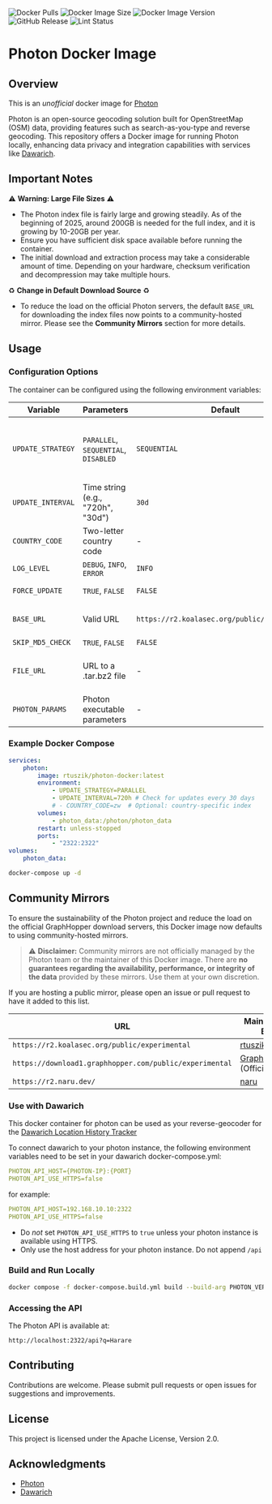 ![Docker Pulls](https://img.shields.io/docker/pulls/rtuszik/photon-docker) ![Docker Image Size](https://img.shields.io/docker/image-size/rtuszik/photon-docker) ![Docker Image Version](https://img.shields.io/docker/v/rtuszik/photon-docker) ![GitHub Release](https://img.shields.io/github/v/release/komoot/photon?label=Photon) ![Lint Status](https://github.com/rtuszik/photon-docker/actions/workflows/lint.yml/badge.svg)

# Photon Docker Image

## Overview

This is an _unofficial_ docker image for [Photon](https://github.com/komoot/photon)

Photon is an open-source geocoding solution built for OpenStreetMap (OSM) data,
providing features such as search-as-you-type and reverse geocoding.
This repository offers a Docker image for running Photon locally,
enhancing data privacy and integration capabilities with services like [Dawarich](https://github.com/Freika/dawarich).

## Important Notes

⚠️ **Warning: Large File Sizes** ⚠️

- The Photon index file is fairly large and growing steadily.
  As of the beginning of 2025, around 200GB is needed for the full index,
  and it is growing by 10-20GB per year.
- Ensure you have sufficient disk space available before running the container.
- The initial download and extraction process may take a considerable amount of time.
  Depending on your hardware, checksum verification and decompression may take multiple hours.

♻️ **Change in Default Download Source** ♻️

- To reduce the load on the official Photon servers,
  the default `BASE_URL` for downloading the index files now points to a community-hosted mirror.
  Please see the **Community Mirrors** section for more details.

## Usage

### Configuration Options

The container can be configured using the following environment variables:

| Variable          | Parameters                           | Default                                       | Description                                                                                                                                                                                                                                                                                                                                                          |
| ----------------- | ------------------------------------ | --------------------------------------------- | -------------------------------------------------------------------------------------------------------------------------------------------------------------------------------------------------------------------------------------------------------------------------------------------------------------------------------------------------------------------- |
| `UPDATE_STRATEGY` | `PARALLEL`, `SEQUENTIAL`, `DISABLED` | `SEQUENTIAL`                                  | Controls how index updates are handled. `PARALLEL` downloads the new index in the background then swaps with minimal downtime (requires 2x space). `SEQUENTIAL` stops Photon, deletes the existing index, downloads the new one, then restarts. `DISABLED` prevents automatic updates. Most users do not need frequent updates; consider setting this to `DISABLED`. |
| `UPDATE_INTERVAL` | Time string (e.g., "720h", "30d")    | `30d`                                         | How often to check for updates. To reduce server load, it is recommended to set this to a long interval (e.g., `720h` for 30 days) or disable updates altogether if you do not need the latest data.                                                                                                                                                                 |
| `COUNTRY_CODE`    | Two-letter country code              | -                                             | Optional country code for a smaller index ([available codes](https://download1.graphhopper.com/public/extracts/by-country-code/)). Only one country code is supported at a time.                                                                                                                                                                                     |
| `LOG_LEVEL`       | `DEBUG`, `INFO`, `ERROR`             | `INFO`                                        | Controls logging verbosity.                                                                                                                                                                                                                                                                                                                                          |
| `FORCE_UPDATE`    | `TRUE`, `FALSE`                      | `FALSE`                                       | Forces an index update on container startup, regardless of `UPDATE_STRATEGY`.                                                                                                                                                                                                                                                                                        |
| `BASE_URL`        | Valid URL                            | `https://r2.koalasec.org/public/experimental` | Custom base URL for index data downloads. Should point to the parent directory of index files. The default has been changed to a community mirror to reduce load on the GraphHopper servers.                                                                                                                                                                         |
| `SKIP_MD5_CHECK`  | `TRUE`, `FALSE`                      | `FALSE`                                       | Optionally skip MD5 verification of downloaded index files.                                                                                                                                                                                                                                                                                                          |
| `FILE_URL`        | URL to a .tar.bz2 file               | -                                             | Set a custom URL for the index file to be downloaded (e.g., "https://download1.graphhopper.com/public/experimental/photon-db-latest.tar.bz2"). This must be a tar.bz2 format. Make sure to set the `UPDATE_STRATEGY` to `DISABLED` when using this option.                                                                                                           |
| `PHOTON_PARAMS`   | Photon executable parameters         | -                                             | See `https://github.com/komoot/photon#running-photon.`                                                                                                                                                                                                                                                                                                               |

### Example Docker Compose

```yaml
services:
    photon:
        image: rtuszik/photon-docker:latest
        environment:
            - UPDATE_STRATEGY=PARALLEL
            - UPDATE_INTERVAL=720h # Check for updates every 30 days
            # - COUNTRY_CODE=zw  # Optional: country-specific index
        volumes:
            - photon_data:/photon/photon_data
        restart: unless-stopped
        ports:
            - "2322:2322"
volumes:
    photon_data:
```

```bash
docker-compose up -d
```

## Community Mirrors

To ensure the sustainability of the Photon project and reduce the load on the official GraphHopper download servers,
this Docker image now defaults to using community-hosted mirrors.

> ⚠️ **Disclaimer:** Community mirrors are not officially managed by the Photon team or the maintainer of this Docker image.
> There are **no guarantees regarding the availability, performance, or integrity of the data** provided by these mirrors. Use them at your own discretion.

If you are hosting a public mirror, please open an issue or pull request to have it added to this list.

| URL                                                     | Maintained By                                          | Status                                                                                                                                                                         |
| ------------------------------------------------------- | ------------------------------------------------------ | ------------------------------------------------------------------------------------------------------------------------------------------------------------------------------ |
| `https://r2.koalasec.org/public/experimental`           | [rtuszik](https://github.com/rtuszik)                  | ![KoalaSec](https://img.shields.io/website?url=https%3A%2F%2Fr2.koalasec.org%2Fpublic%2Fexperimental%2Fphoton-db-latest.tar.bz2&style=for-the-badge&label=Status)              |
| `https://download1.graphhopper.com/public/experimental` | [GraphHopper](https://www.graphhopper.com/) (Official) | ![GraphHopper](https://img.shields.io/website?url=https%3A%2F%2Fdownload1.graphhopper.com%2Fpublic%2Fexperimental%2Fphoton-db-latest.tar.bz2&style=for-the-badge&label=Status) |
| `https://r2.naru.dev/` | [naru](https://github.com/narucx)                  | ![Status](https://img.shields.io/website?url=https%3A%2F%2Fr2.naru.dev%2Fphoton-db-latest.tar.bz2&style=for-the-badge&label=Status)

### Use with Dawarich

This docker container for photon can be used as your reverse-geocoder for the [Dawarich Location History Tracker](https://github.com/Freika/dawarich)

To connect dawarich to your photon instance, the following environment variables need to be set in your dawarich docker-compose.yml:

```yaml
PHOTON_API_HOST={PHOTON-IP}:{PORT}
PHOTON_API_USE_HTTPS=false
```

for example:

```yaml
PHOTON_API_HOST=192.168.10.10:2322
PHOTON_API_USE_HTTPS=false
```

- Do _not_ set `PHOTON_API_USE_HTTPS` to `true` unless your photon instance is available using HTTPS.
- Only use the host address for your photon instance. Do not append `/api`

### Build and Run Locally

```bash
docker compose -f docker-compose.build.yml build --build-arg PHOTON_VERSION=0.6.2
```

### Accessing the API

The Photon API is available at:

```
http://localhost:2322/api?q=Harare
```

## Contributing

Contributions are welcome. Please submit pull requests or open issues for suggestions and improvements.

## License

This project is licensed under the Apache License, Version 2.0.

## Acknowledgments

- [Photon](https://github.com/komoot/photon)
- [Dawarich](https://github.com/Freika/dawarich)

<!-- end list -->
